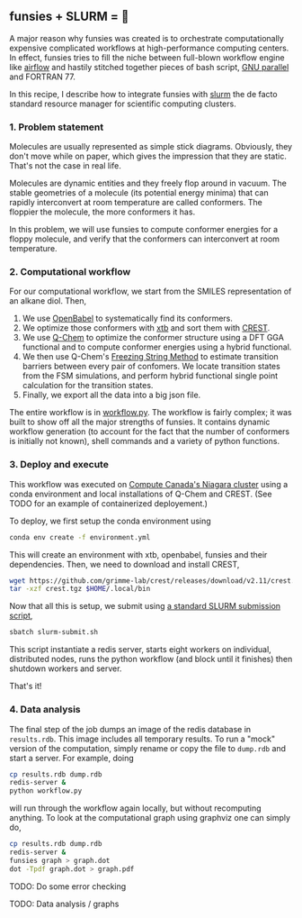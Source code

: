 ## funsies + SLURM = 💖
A major reason why funsies was created is to orchestrate computationally
expensive complicated workflows at high-performance computing centers. In
effect, funsies tries to fill the niche between full-blown workflow engine
like [airflow](https://airflow.apache.org/) and hastily stitched together
pieces of bash script, [GNU parallel](https://www.gnu.org/software/parallel/)
and FORTRAN 77.

In this recipe, I describe how to integrate funsies with
[slurm](https://slurm.schedmd.com/documentation.html) the de facto standard
resource manager for scientific computing clusters.

### 1. Problem statement
Molecules are usually represented as simple stick diagrams. Obviously, they
don't move while on paper, which gives the impression that they are static.
That's not the case in real life.

Molecules are dynamic entities and they freely flop around in vacuum. The
stable geometries of a molecule (its potential energy minima) that can rapidly
interconvert at room temperature are called conformers. The floppier the
molecule, the more conformers it has. 

In this problem, we will use funsies to compute conformer energies for a
floppy molecule, and verify that the conformers can interconvert at room
temperature.

### 2. Computational workflow
For our computational workflow, we start from the SMILES representation of an
alkane diol. Then,
1. We use [OpenBabel](http://openbabel.org/wiki/Main_Page) to systematically
   find its conformers.
2. We optimize those conformers with [xtb](https://github.com/grimme-lab/xtb)
   and sort them with
   [CREST](https://xtb-docs.readthedocs.io/en/latest/crestcmd.html).
3. We use [Q-Chem](https://manual.q-chem.com/5.3/) to optimize the conformer
   structure using a DFT GGA functional and to compute conformer energies
   using a hybrid functional.
4. We then use Q-Chem's [Freezing String
   Method](https://manual.q-chem.com/5.3/sect_fstring.html) to estimate
   transition barriers between every pair of confomers. We locate transition
   states from the FSM simulations, and perform hybrid functional single point
   calculation for the transition states.
5. Finally, we export all the data into a big json file.

The entire workflow is in [workflow.py](./workflow.py). The workflow is fairly
complex; it was built to show off all the major strengths of funsies. It
contains dynamic workflow generation (to account for the fact that the number
of conformers is initially not known), shell commands and a variety of python
functions.

### 3. Deploy and execute
This workflow was executed on [Compute Canada's Niagara
cluster](https://docs.computecanada.ca/wiki/Niagara) using a conda environment
and local installations of Q-Chem and CREST. (See TODO for an example of
containerized deployement.)

To deploy, we first setup the conda environment using
```bash
conda env create -f environment.yml
```
This will create an environment with xtb, openbabel, funsies and their
dependencies. Then, we need to download and install CREST,
```bash
wget https://github.com/grimme-lab/crest/releases/download/v2.11/crest.tgz
tar -xzf crest.tgz $HOME/.local/bin
```
Now that all this is setup, we submit using [a standard SLURM submission
script](./slurm-submit.sh),
```bash
sbatch slurm-submit.sh
```
This script instantiate a redis server, starts eight workers on individual,
distributed nodes, runs the python workflow (and block until it finishes) then
shutdown workers and server.

That's it!

### 4. Data analysis
The final step of the job dumps an image of the redis database in
`results.rdb`. This image includes all temporary results. To run a "mock"
version of the computation, simply rename or copy the file to `dump.rdb` and
start a server. For example, doing
```bash
cp results.rdb dump.rdb
redis-server &
python workflow.py
```
will run through the workflow again locally, but without recomputing anything.
To look at the computational graph using graphviz one can simply do,
```bash
cp results.rdb dump.rdb
redis-server &
funsies graph > graph.dot
dot -Tpdf graph.dot > graph.pdf
```

TODO: Do some error checking

TODO: Data analysis / graphs




